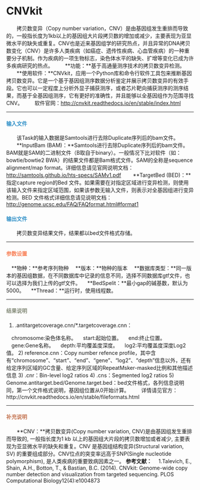 # CNVkit
　　拷贝数变异（Copy number variation，CNV）是由基因组发生重排而导致的，一般指长度为1kb以上的基因组大片段拷贝数的增加或减少，主要表现为亚显微水平的缺失或重复。CNV也是近来基因组学的研究热点，并且异常的DNA拷贝数变化（CNV）是许多人类疾病（如癌症、遗传性疾病、心血管疾病）的一种重要分子机制。作为疾病的一项生物标志，染色体水平的缺失、扩增等变化已成为许多疾病研究的热点。
　　**功能：**基于高通量测序技术的拷贝数变异检测。
　　**使用软件：**CNVkit，应用一个Python库和命令行软件工具包来推断基因拷贝数变异。它是一个基于基因组测序数据分析鉴定并展示拷贝数变异的有效手段。它也可以一定程度上分析外显子捕获测序，或者芯片靶向捕获测序的测序结果，而基于全基因组测序，它有更好的准确性，并且能够以全基因组作为范围寻找CNV。
　　软件官网：http://cnvkit.readthedocs.io/en/stable/index.html

***
#### **<i class="glyphicon glyphicon-log-in" aria-hidden="true" style="color:#3090C7"></i><span style="color:#3090C7"> 输入文件**
　　该Task的输入数据是Samtools进行去除Duplicate序列后的bam文件。
　　**InputBam (BAM)：**Samtools进行去除Duplicate序列后的bam文件。BAM就是SAM的二进制文件（B取自于binary）。一般情况下比对软件（如：bowtie/bowtie2 BWA）的结果文件都是Bam格式文件。SAM的全称是sequence alignment/map format。详细信息请见官网说明文档：http://samtools.github.io/hts-specs/SAMv1.pdf
　　**TargetBed (BED)：**指定capture region的Bed 文件。如果需要在对指定区域进行变异检测，则使用该输入文件来指定区域范围，如果该参数无输入文件，则表示对全基因组进行变异检测。BED 文件格式详细信息请见说明文档：http://genome.ucsc.edu/FAQ/FAQformat.html#format1

#### **<i class="glyphicon glyphicon-log-out" aria-hidden="true" style="color:#3090C7"></i><span style="color:#3090C7"> 输出文件**
　　拷贝数变异结果文件，结果都以bed文件格式存储。


***
#### **<i class="fa fa-cog" aria-hidden="true" style="color:#F88158"></i> <span style="color:#F88158">参数设置**
　**物种：**参考序列物种
　**版本：**物种的版本
　**数据库类型：**同一版本的基因组数据，在不同数据库中记录的信息不同，选择不同数据库gtf文件，也可以选择为我们上传的gtf文件。
　**BedSpelit：**最小gap的碱基数，默认为5000。
　**Thread：**运行时，使用线程数。


***
#### **<i class="fa fa-file-text" aria-hidden="true" style="color:#848b79"></i><span style="color:#848b79"> 结果说明**
1) .antitargetcoverage.cnn/*.targetcoverage.cnn：
<div style="text-align:center"><img data-src="1.png" width="450px" ></img></div>
　chromosome:染色体名称。
　start:起始位置。
　end:终止位置。
　gene:Gene名称。
　depth:平均覆盖度深度。
　log2:平均覆盖度深度Log2值。
2) reference.cnn：Copy number refence profile，其中含有“chromosome”、“start”、“end”、“gene”、“log2”、“depth”信息以外，还有给定序列区域的GC含量、给定序列区域的RepeatMsker-masked比例和其他描述信息
3) .cnr：Bin-level log2 ratios 
4) .cns：Segmented log2 ratios
5) Genome.antitarget.bed/Genome.target.bed：bed文件格式，各列信息说明同，第一个文件格式说明，基因组位置从0开始计算。
　　详情请见官方：http://cnvkit.readthedocs.io/en/stable/fileformats.html

***
#### **<span class="glyphicon glyphicon-paperclip" aria-hidden="true" style="color:#C47451"></span></i><span style="color:#C47451">  补充说明**
　　**CNV：**拷贝数变异(Copy number variation, CNV)是由基因组发生重排而导致的, 一般指长度为1 kb 以上的基因组大片段的拷贝数增加或者减少, 主要表现为亚显微水平的缺失和重复。CNV 是基因组结构变异(Structural variation, SV) 的重要组成部分。CNV位点的突变率远高于SNP(Single nucleotide polymorphism), 是人类疾病的重要致病因素之一。
**参考文献：**
　1.Talevich, E., Shain, A.H., Botton, T., & Bastian, B.C. (2014). CNVkit: Genome-wide copy number detection and visualization from targeted sequencing. PLOS Computational Biology12(4):e1004873

